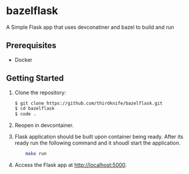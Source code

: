 # bazelflask
A Simple Flask app that uses devconatiner and bazel to build and run

## Prerequisites 

- Docker

## Getting Started

1. Clone the repository:
    ```bash
    $ git clone https://github.com/thirdknife/bazelflask.git
    $ cd bazelflask
    $ code .
    ```

2. Reopen in devcontainer.

3. Flask application should be built upon container being ready. After its ready run the following command and it shoudl start the application.
   ```bash
       make run
   ``` 

4. Access the Flask app at [http://localhost:5000](http://localhost:5000).
